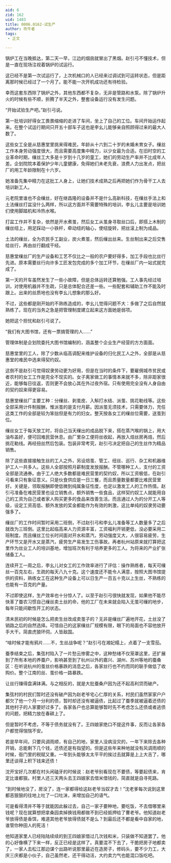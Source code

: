 ```yaml
---
aid: 6
zid: 162
uid: 1483
title: 0006.0162-试生产
author: 吹牛者
tags: 
 - 正文

---
```




  锅炉工在当晚抵达，第二天一早，江边的烟囱就冒出了黑烟。赵引弓不懂技术，但是一直在现场注视着锅炉的试运行。

  这已经不是第一次试运行了，上次机械口的人已经来过调试到可运转状态，但是距离那时候已经过了一个月了。能不能一次开机成功还有待检验。

  幸而这套东西除了锅炉之外，其他东西都不复杂，无非是管路和水泵。除了锅炉升火的时候有些不顺，折腾了半天之外，整套设备运行没有发生问题。

  “开始试验生产吧。”赵引弓说。

  第一批培训好得女工畏畏缩缩的走进了车间，坐上了自己的工位。车间开始运作起来。在整个试运行期间只开五十部车子这也是李幺儿能够亲自照顾得过来的最大人数了。

  这些女工全是从慈惠堂里挑来得难民，年龄从十六到二十岁的未婚未育女子。缫丝工作本身劳动强度很大，而且需要高度集中精力，以少女最为合适。在旧时空的工业革命时期，缫丝工大多是十岁到十几岁的童工，她们的劳动生产率并不比成年人差。企划院院本着保护少年儿童健康，免得她们未老先衰，浪费人力出发点，把丝厂的用工年龄限制在十六岁。

  她准备先集中精力在这批工人身上，让她们技术成熟之后再把她们作为骨干工人去培训新工人。

  元老院里谁也不会缫丝，好在继昌隆的设备并不是什么高新科技，在缫丝手法上和土法缫丝打盆没什么两样，所以这方面并不需要特殊的培训，李幺儿主要是培训她们使用脚踏机和冷热水喉。

  打盆工作并不复杂，依然是开水煮茧，然后女工从茧身寻取丝口后，即搭上木制的缫丝纽上，用足踩动一小铁杆，牵动纽的轴心，使纽旋转，把丝滚上制为成品。

  土法的缫丝，全为农民手工副业，炭火煮茧，然后缫出丝来。生丝制出来之后交售给丝行，再由丝行翻成干经。

  慈惠堂缫丝厂的生产设备和工艺不仅比之一般的农户要好得多，加工手段也比丝行先进。原本需要丝行向许多工匠发包完成的多个加工环节，在缫丝厂内一站式就完成了。

  第一天的开车虽然发生了一些小故障，但是总体运转还算勉强。工人事先经过培训，对使用机器并不生疏，只是总体配合还差一些。一些配套和辅助工作不能及时跟上。出来的丝质地也没有李幺儿想象的那么好。

  不过，这些都是刚开始的不熟练造成的，李幺儿觉得问题不大：多做了之后自然就熟练了。现在的当务之急是把管理制度建立起来这方面她是弱项。

  她把这个担忧和赵引弓说了。

  “我们有大图书馆，还有一票搞管理的人……”

  管理体制是企划院委托大图书馆编制的，涵盖整个企业生产经营的方方面面。

  慈惠堂里的工人，除了少数从临高调配来维护设备的归化民工人之外，全部是从慈惠堂的难民中选来得契约奴。

  这倒不是赵引弓觉得奴隶劳动更为好用，但是在当时的条件下，要雇佣城市贫民或者农村的女工工作是完全不现实的。女子离家做工的事情本来就不多，除非距家很近，能够每日往返，否则更不会放心其在外过夜外宿。只有使用完全没有人身自由的契约奴来得更容易。

  慈惠堂缫丝厂主要工种：分缫丝、剥茧皮、入斛打水结、派茧、挑花勒线等。这些全部采用计件制报酬，惟派茧的是支付月薪。因派茧无须技术，只需要体力，充任这类工作的全部是较为笨拙但是有力的妇女。整天按各女工的缫丝位需要，送茧到位。

  缫丝女工于每天放工时，将自己当天缫出的成品脱下来，搭在蒸汽喉的锅上，用大油布盖好，便可回难民营休息。由厂里杂工便将丝收起，再放入焙丝房再焙，然后挑花勒线。再经扭丝然后包装。包装非常考究，赵引弓决定把自己的生丝作为精品销售。

  除了这些直接接触生丝的工人之外，另设焙茧、管工、纽丝、巡行、杂工和机器维护工人一共多人。这些人全部按照月薪制度发放报酬。不管哪种工人，支付的工资全部是流通券。由于工人绝大多数都是难民营里的契约奴，所以工资极低，在赵引弓看来只有象征意义。只是伙食供应是一日三餐，而且质量数量都要比难民营里好。关键是，领取报酬即使低微到纯属象征性度，也足以激发工人的工作热情。赵引弓准备在难民营里也设立销售点，额外销售一些食品，这样契约奴工人就能用自己的工资为自己或者家人购买更多的食品来改善生活。而且通过人为的分开工人等级，设定工资高低、额外发放的奖金都能作为有效的刺激，这比单纯的奴隶劳动要强多了。

  缫丝厂的工作时间暂时采用二班倒，不过赵引弓和李幺儿准备等工人数量多了之后就改为三班倒。这里比起临高来人力资源丰富，工资福利开销更低，没必要采用二班制度。而且缫丝工位长时间面对开水和蒸汽，劳动强度又大，人很容易疲劳，生产环节又是开水又是蒸汽，疲劳生产易发生工伤事故。再者杭州站原来就打算把这里作为丝业工人的培训基地，增加班次有利于培养更多的工人。为将来的产业扩张储备工人。

  连续开工一周之后，李幺儿对女工的工作效率进行了评估：操作熟练者，每天可缫丝一百克左右，生疏的每天八九十克。这个速度还不能令人满意，按照大图书馆提供的资料，熟练女工在这种生产设备上可以日生产一百五十克以上生丝，不熟练的也能有一百克的产量。

  不过即使这样，生产效率也十分惊人了。以至于赵引弓很快就发现，如果他不能尽快革了蚕农习惯自己缫丝卖土丝的命，他的工厂在未来就会陷入无茧可缫的地步，每年只能间歇性开工的状态。

  清末民初的时候是怎么把卖生丝改成卖茧子的？无非是缫丝厂遍地开花，土丝没了销路之后的自然选择。可惜自己的这家缫丝厂规模有限，眼下的局面也不容他放开手大干。简直虎狼环伺，人皆敌国。

  “啥时候才能有鸦片……不，生丝战争呢？”赵引弓在湘妃榻上，点着了一支雪茄。

  蚕季结束之后，集弦村陷入了一片愁云惨雾之中，这种愁绪不仅笼罩这里，还扩展到了所有本地的养蚕户，影响甚至到了杭州以外的嘉兴、湖州、苏州等地的蚕桑区：在听说杭州的茧丝价格暴跌的消息之后，各家丝行也不约而同的联手做低了收购价。整个江南的丝、茧价格一路暴跌。

  让丝行赚得盘满钵满。与之相反的，就是大批蚕桑户因为还不起高利贷而破产。

  集弦村的村民们暂时还没有破产因为赵老爷宅心仁厚的关系，村民们虽然家家户户都欠了他一个月一分利的债，暂时却还没有被逼债，比起过了蚕季就被逼着还债的其他村子的人家要好过多了。各家各户也总算能够暂时先不考虑怎么还债或者逃债的问题，把精力放在春耕上了。

  但是暂时不考虑，不等于债务就没有了。王四娘家绝口不提这件事，反而让各家各户都觉得惴惴不安。

  若是早年间，只要风调雨顺，有自己的地，家里人没病没灾的，一年下来除去各种开销，总能剩下几个钱，还债还是有指望的。但是这些年来种地就没有风调雨顺的时候，衙门里的税赋又重。一年到头能够太太平平的挨过去就算是上上大吉了，哪里还谈得上积下钱来还债！

  沈开宝好几次都在村头闲磕牙的时候说：赵老爷别看现在不要债，等要起债来，肯定比谁都狠。村里人还三天两头去王四娘家去借米借钱的，简直就是自寻死路。

  “到时候地没了，房没了，连一家都得给这赵老爷当奴才去！”沈老爹每次说到这里都恶狠狠的往地上吐了一口吐沫，来增加自己的语气。

  可是看得清并不等于就能因此躲过去，自己一家子要种地，要吃饭，不去借哪里来钱呢？现在就算想把拿桑园卖掉换钱用都做不到已经抵押给了曹老爷。他知道赵老爷放得债是香饵，难道其他老爷放得债就不是么？到最后还不都是看中自家的地，谁管你种田人的死活！

  他知道家里人已经陆陆续续的到王四娘家借过几次钱和米，只装做不知道罢了。他的心好像横了下来一样，反正已经是这样了。真要混不下去了，干脆把房子地都卖了，一家人去松江那边谋个出路听说那里最近在造房子，修码头，要不少力工，大庆三庆都是小伙子，自己虽然老，还干得动活，大约卖力气也能混口饭吃吧。


